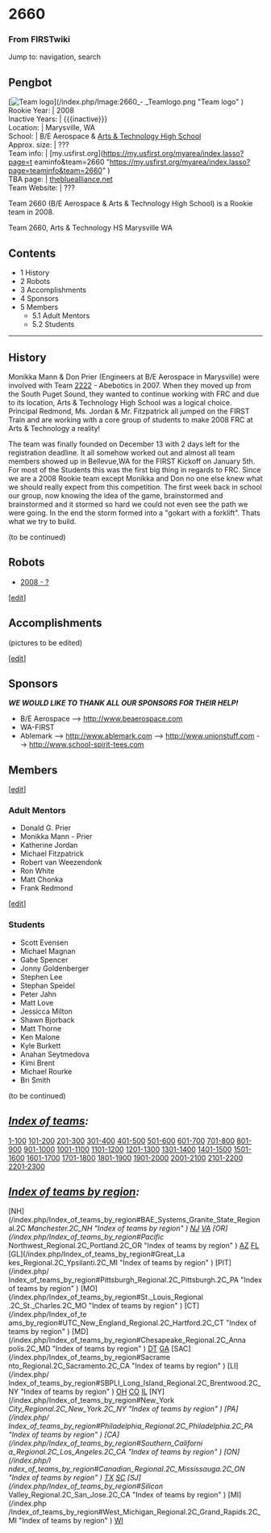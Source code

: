 # 2660

### From FIRSTwiki

Jump to: navigation, search

Pengbot  
---  
[![Team logo](/media/0/03/2660_-_Teamlogo.png)](/index.php/Image:2660_-
_Teamlogo.png "Team logo" )  
Rookie Year: | 2008  
Inactive Years: | {{{inactive}}}  
Location: | Marysville, WA  
School: | B/E Aerospace &amp; [Arts &amp; Technology High
School](http://www.msvl.k12.wa.us/secondary/A&T/index.asp
"http://www.msvl.k12.wa.us/secondary/A&T/index.asp" )  
Approx. size: | ???  
Team info: | [my.usfirst.org](https://my.usfirst.org/myarea/index.lasso?page=t
eaminfo&team=2660
"https://my.usfirst.org/myarea/index.lasso?page=teaminfo&team=2660" )  
TBA page: |
[thebluealliance.net](http://www.thebluealliance.net/tbatv/team.php?team=2660
"http://www.thebluealliance.net/tbatv/team.php?team=2660" )  
Team Website: | ???  
  
  
Team 2660 (B/E Aerospace &amp; Arts &amp; Technology High School) is a Rookie
team in 2008.

Team 2660, Arts &amp; Technology HS Marysville WA

## Contents

  * 1 History
  * 2 Robots
  * 3 Accomplishments
  * 4 Sponsors
  * 5 Members
    * 5.1 Adult Mentors
    * 5.2 Students  
---  
  

## History

Monikka Mann &amp; Don Prier (Engineers at B/E Aerospace in Marysville) were
involved with Team [2222](/index.php/2222 "2222" ) \- Abebotics in 2007. When
they moved up from the South Puget Sound, they wanted to continue working with
FRC and due to its location, Arts &amp; Technology High School was a logical
choice. Principal Redmond, Ms. Jordan &amp; Mr. Fitzpatrick all jumped on the
FIRST Train and are working with a core group of students to make 2008 FRC at
Arts &amp; Technology a reality!

The team was finally founded on December 13 with 2 days left for the
registration deadline. It all somehow worked out and almost all team members
showed up in Bellevue,WA for the FIRST Kickoff on January 5th. For most of the
Students this was the first big thing in regards to FRC. Since we are a 2008
Rookie team except Monikka and Don no one else knew what we should really
expect from this competition. The first week back in school our group, now
knowing the idea of the game, brainstormed and brainstormed and it stormed so
hard we could not even see the path we were going. In the end the storm formed
into a "gokart with a forklift". Thats what we try to build.

(to be continued)

  


## Robots

  * [2008 - ?](/index.php?title=2260_in_2008&action=edit "2260 in 2008" )

[[edit](/index.php?title=2660&action=edit&section=3 "Edit section:
Accomplishments" )]

## Accomplishments

(pictures to be edited)

[[edit](/index.php?title=2660&action=edit&section=4 "Edit section: Sponsors"
)]

## Sponsors

_**WE WOULD LIKE TO THANK ALL OUR SPONSORS FOR THEIR HELP!**_

  * B/E Aerospace --> <http://www.beaerospace.com>
  * WA-FIRST 
  * Ablemark --> <http://www.ablemark.com> \--> <http://www.unionstuff.com> \--> <http://www.school-spirit-tees.com>

  


## Members

[[edit](/index.php?title=2660&action=edit&section=6 "Edit section: Adult
Mentors" )]

### Adult Mentors

  * Donald G. Prier 
  * Monikka Mann - Prier 
  * Katherine Jordan 
  * Michael Fitzpatrick 
  * Robert van Weezendonk 
  * Ron White 
  * Matt Chonka 
  * Frank Redmond 

[[edit](/index.php?title=2660&action=edit&section=7 "Edit section: Students"
)]

### Students

  * Scott Evensen 
  * Michael Magnan 
  * Gabe Spencer 
  * Jonny Goldenberger 
  * Stephen Lee 
  * Stephan Speidel 
  * Peter Jahn 
  * Matt Love 
  * Jessicca Milton 
  * Shawn Bjorback 
  * Matt Thorne 
  * Ken Malone 
  * Kyle Burkett 
  * Anahan Seytmedova 
  * Kimi Brent 
  * Michael Rourke 
  * Bri Smith 

(to be continued)

_[Index of teams](/index.php/Index_of_teams "Index of teams" ):_  
---  
  
[1-100](/index.php/Index_of_teams#1-100 "Index of teams" )
[101-200](/index.php/Index_of_teams#101-200 "Index of teams" )
[201-300](/index.php/Index_of_teams#201-300 "Index of teams" )
[301-400](/index.php/Index_of_teams#301-400 "Index of teams" )
[401-500](/index.php/Index_of_teams#401-500 "Index of teams" )
[501-600](/index.php/Index_of_teams#501-600 "Index of teams" )
[601-700](/index.php/Index_of_teams#601-700 "Index of teams" )
[701-800](/index.php/Index_of_teams#701-800 "Index of teams" )
[801-900](/index.php/Index_of_teams#801-900 "Index of teams" )
[901-1000](/index.php/Index_of_teams#901-1000 "Index of teams" )
[1001-1100](/index.php/Index_of_teams#1001-1100 "Index of teams" )
[1101-1200](/index.php/Index_of_teams#1101-1200 "Index of teams" )
[1201-1300](/index.php/Index_of_teams#1201-1300 "Index of teams" )
[1301-1400](/index.php/Index_of_teams#1301-1400 "Index of teams" )
[1401-1500](/index.php/Index_of_teams#1401-1500 "Index of teams" )
[1501-1600](/index.php/Index_of_teams#1501-1600 "Index of teams" )
[1601-1700](/index.php/Index_of_teams#1601-1700 "Index of teams" )
[1701-1800](/index.php/Index_of_teams#1701-1800 "Index of teams" )
[1801-1900](/index.php/Index_of_teams#1801-1900 "Index of teams" )
[1901-2000](/index.php/Index_of_teams#1901-2000 "Index of teams" )
[2001-2100](/index.php/Index_of_teams#2001-2100 "Index of teams" )
[2101-2200](/index.php/Index_of_teams#2101-2200 "Index of teams" )
[2201-2300](/index.php/Index_of_teams#2201-2300 "Index of teams" )  
  
  

_[Index of teams by region](/index.php/Index_of_teams_by_region "Index of
teams by region" ):_  
---  
  
[NH](/index.php/Index_of_teams_by_region#BAE_Systems_Granite_State_Regional.2C
_Manchester.2C_NH "Index of teams by region" )
[NJ](/index.php/Index_of_teams_by_region#New_Jersey_Regional.2C_Trenton.2C_NJ
"Index of teams by region" )
[VA](/index.php/Index_of_teams_by_region#NASA.2FVCU_Regional.2C_Richmond.2C_VA
"Index of teams by region" ) [OR](/index.php/Index_of_teams_by_region#Pacific_
Northwest_Regional.2C_Portland.2C_OR "Index of teams by region" )
[AZ](/index.php/Index_of_teams_by_region#Arizona_Regional.2C_Phoenix.2C_AZ
"Index of teams by region" )
[FL](/index.php/Index_of_teams_by_region#Florida_Regional.2C_Orlando.2C_FL
"Index of teams by region" ) [GL](/index.php/Index_of_teams_by_region#Great_La
kes_Regional.2C_Ypsilanti.2C_MI "Index of teams by region" ) [PIT](/index.php/
Index_of_teams_by_region#Pittsburgh_Regional.2C_Pittsburgh.2C_PA "Index of
teams by region" ) [MO](/index.php/Index_of_teams_by_region#St._Louis_Regional
.2C_St._Charles.2C_MO "Index of teams by region" ) [CT](/index.php/Index_of_te
ams_by_region#UTC_New_England_Regional.2C_Hartford.2C_CT "Index of teams by
region" ) [MD](/index.php/Index_of_teams_by_region#Chesapeake_Regional.2C_Anna
polis.2C_MD "Index of teams by region" )
[DT](/index.php/Index_of_teams_by_region#Detroit_Regional.2C_Detroit.2C_MI
"Index of teams by region" )
[GA](/index.php/Index_of_teams_by_region#Peachtree_Regional.2C_Duluth.2C_GA
"Index of teams by region" ) [SAC](/index.php/Index_of_teams_by_region#Sacrame
nto_Regional.2C_Sacramento.2C_CA "Index of teams by region" ) [LI](/index.php/
Index_of_teams_by_region#SBPLI_Long_Island_Regional.2C_Brentwood.2C_NY "Index
of teams by region" )
[OH](/index.php/Index_of_teams_by_region#Buckeye_Regional.2C_Cleveland.2C_OH
"Index of teams by region" )
[CO](/index.php/Index_of_teams_by_region#Colorado_Regional.2C_Denver.2C_CO
"Index of teams by region" )
[IL](/index.php/Index_of_teams_by_region#Midwest_Regional.2C_Evanston.2C_IL
"Index of teams by region" ) [NY](/index.php/Index_of_teams_by_region#New_York
_City_Regional.2C_New_York.2C_NY "Index of teams by region" ) [PA](/index.php/
Index_of_teams_by_region#Philadelphia_Regional.2C_Philadelphia.2C_PA "Index of
teams by region" ) [CA](/index.php/Index_of_teams_by_region#Southern_Californi
a_Regional.2C_Los_Angeles.2C_CA "Index of teams by region" ) [ON](/index.php/I
ndex_of_teams_by_region#Canadian_Regional.2C_Mississauga.2C_ON "Index of teams
by region" )
[TX](/index.php/Index_of_teams_by_region#Lone_Star_Regional.2C_Houston.2C_TX
"Index of teams by region" )
[SC](/index.php/Index_of_teams_by_region#Palmetto_Regional.2C_Columbia.2C_SC
"Index of teams by region" ) [SJ](/index.php/Index_of_teams_by_region#Silicon_
Valley_Regional.2C_San_Jose.2C_CA "Index of teams by region" ) [MI](/index.php
/Index_of_teams_by_region#West_Michigan_Regional.2C_Grand_Rapids.2C_MI "Index
of teams by region" )
[WI](/index.php/Index_of_teams_by_region#Wisconsin_Regional.2C_Milwaukee.2C_WI
"Index of teams by region" )  
  
  

